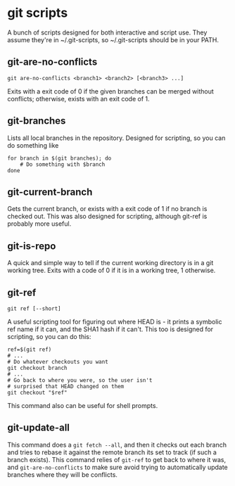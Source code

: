 git scripts
===========

A bunch of scripts designed for both interactive and script use. They assume
they're in ~/.git-scripts, so ~/.git-scripts should be in your PATH.

git-are-no-conflicts
--------------------

    git are-no-conflicts <branch1> <branch2> [<branch3> ...]

Exits with a exit code of 0 if the given branches can be merged without
conflicts; otherwise, exists with an exit code of 1.

git-branches
------------

Lists all local branches in the repository. Designed for scripting, so you can
do something like

    for branch in $(git branches); do
        # Do something with $branch
    done

git-current-branch
------------------

Gets the current branch, or exists with a exit code of 1 if no branch is
checked out. This was also designed for scripting, although git-ref is probably
more useful.

git-is-repo
-----------

A quick and simple way to tell if the current working directory is in a git
working tree. Exits with a code of 0 if it is in a working tree, 1 otherwise.

git-ref
-------

    git ref [--short]

A useful scripting tool for figuring out where HEAD is - it prints a
symbolic ref name if it can, and the SHA1 hash if it can't. This too is
designed for scripting, so you can do this:

    ref=$(git ref)
    # ...
    # Do whatever checkouts you want
    git checkout branch
    # ...
    # Go back to where you were, so the user isn't
    # surprised that HEAD changed on them
    git checkout "$ref"

This command also can be useful for shell prompts.

git-update-all
--------------

This command does a `git fetch --all`, and then it checks out each branch and
tries to rebase it against the remote branch its set to track (if such a branch
exists). This command relies of `git-ref` to get back to where it was, and
`git-are-no-conflicts` to make sure avoid trying to automatically update
branches where they will be conflicts.
